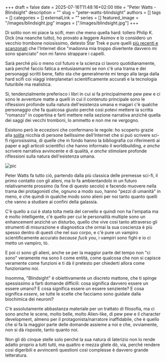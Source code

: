 +++ 
draft = false
date = 2025-07-16T11:48:16+02:00
title = "Peter Watts - Blindsight"
description = ""
slug = "peter-watts-blindsight"
authors = []
tags = []
categories = []
externalLink = ""
series = []
featured_image = "/images/blindsight.jpg"
images = ["/images/blindsight.jpg"]
+++

Di solito non mi piace la scifi, men che meno quella hard: tollero Philip K. Dick (ma neanche tutto), ho provato a leggere Asimov e lo considero un vecchio trombone noiosissimo, detesto Star Trek e pure quelli [più recenti e scanzonati](/posts/all-systems-red-martha-wells) che l'Internet dice "madonna mia troppo divertente davvero mi sono spanciato" non mi fanno strappare i capelli.

Sarà perché più o meno col futuro e la scienza ci lavoro quotidianamente, sarà perché faccio fatica a entusiasmarmi se non c'è una trama e dei personaggi scritti bene, fatto sta che generalmente mi tengo alla larga dalla hard scifi coi viaggi interplanetari scientificamente accurati e la tecnologia futuribile ma realistica.

Sì, tendenzialmente preferisco i libri in cui si fa principalmente pew pew e ci sono le avventure matte a quelli in cui il contenuto principale sono le riflessioni profonde sulla natura dell'esistenza umana e magari c'è qualche personaggio che fa qualcosa giusto perché così potevi mettere la scritta "romanzo" in copertina e farti mettere nella sezione narrativa anzichè quella dei saggi dei vecchi tromboni, lo ammetto e non me ne vergogno.

Esistono però le eccezioni che confermano le regole: ho scoperto grazie alla [solita](https://masto.cazzo.lol/home) nicchia di persone bellissime dell'Internet che si può scrivere sci-fi rigorosissima, di quelle che in fondo hanno la bibliografia coi riferimenti ai paper e agli articoli scientifici che hanno informato il worldbuilding, _e anche_ scrivere narrativa avvincente e di qualità, _e anche_ stimolare profonde riflessioni sulla natura dell'esistenza umana.

![pic]("/images/blindsight.jpg#center")

Peter Watts fa tutto ciò, partendo dalla più classica delle premesse sci-fi, il primo contatto con gli alieni, ma lo fa ambientandolo in un futuro relativamente prossimo (la fine di questo secolo) e facendo muovere nella trama dei protagonisti che, ognuno a modo suo, hanno "pezzi di umanità" in meno, e che quindi in qualche modo sono alieni per noi tanto quanto quelli che vanno a studiare ai confini della galassia.

C'è quello a cui è stata tolta metà del cervello e quindi non ha l'empatia ma è molto intelligente, c'è quello per cui le personalità multiple sono un enhancement anziché un disturbo, quello che vive così tanto attraverso gli strumenti di misurazione e diagnostica che ormai la sua coscienza è più spesso dentro di questi che nel suo corpo, e c'è pure un vampiro scientificamente accurato _because fuck you_, i vampiri sono fighi e io ci metto un vampiro, tò.

E poi ci sono gli alieni, anche se per la maggior parte del tempo non "ci sono" veramente ma sono lì come entità, come qualcosa che non si capisce veramente come funzioni e ti dà il pretesto per chiederti allora come funzioniamo noi.

Insomma, "Blindsight" è obiettivamente un discreto mattone, che ti spinge spessissimo a farti domande difficili: cosa significa davvero essere un essere umano? E cosa significa essere un essere senziente? E cosa significa _essere_, se tutte le scelte che facciamo sono guidate dalla biochimica dei neuroni?

C'è assolutamente abbastanza materiale per un trattato di filosofia, ma ci sono anche le scene, molto belle, molto Alien-like, di pew pew e il character development, almeno per il protagonista/narratore inaffidabile, che è quello che si fa la maggior parte delle domande assieme a noi e che, ovviamente, non si dà risposte, tanto quanto noi.

Non gli dò cinque stelle solo perché la sua natura di laterizio non lo rende adatto proprio a tutti tutti, ma quattro e mezza gliele dò, via, perché rendere così digeribili e avvincenti questioni così complesse è davvero grande letteratura.